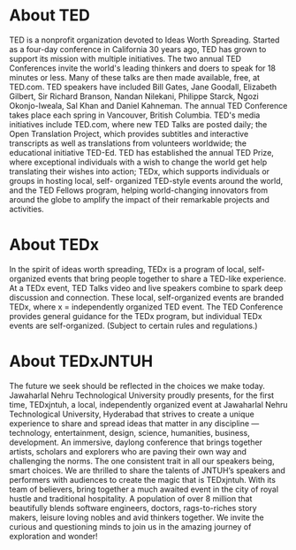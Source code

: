 <h1>About TED</h1>
TED is a nonprofit organization devoted to Ideas Worth Spreading. Started as a four-day conference in California 30 years ago, TED has grown to support its mission with multiple initiatives. The two annual TED Conferences invite the world's leading thinkers and doers to speak for 18 minutes or less. Many of these talks are then made available, free, at TED.com. TED speakers have included Bill Gates, Jane Goodall, Elizabeth Gilbert, Sir Richard Branson, Nandan Nilekani, Philippe Starck, Ngozi Okonjo-Iweala, Sal Khan and Daniel Kahneman. The annual TED Conference takes place each spring in Vancouver, British Columbia. TED's media initiatives include TED.com, where new TED Talks are posted daily; the Open Translation Project, which provides subtitles and interactive transcripts as well as translations from volunteers worldwide; the educational initiative TED-Ed. TED has established the annual TED Prize, where exceptional individuals with a wish to change the world get help translating their wishes into action; TEDx, which supports individuals or groups in hosting local, self- organized TED-style events around the world, and the TED Fellows program, helping world-changing innovators from around the globe to amplify the impact of their remarkable projects and activities.





<h1>About TEDx</h1>
In the spirit of ideas worth spreading, TEDx is a program of local, self-organized events that bring people together to share a TED-like experience. At a TEDx event, TED Talks video and live speakers combine to spark deep discussion and connection. These local, self-organized events are branded TEDx, where x = independently organized TED event. The TED Conference provides general guidance for the TEDx program, but individual TEDx events are self-organized. (Subject to certain rules and regulations.)












<h1>About TEDxJNTUH</h1>
The future we seek should be reflected in the choices we make today. Jawaharlal Nehru Technological University proudly presents, for the first time, TEDxjntuh, a local, independently organized event at Jawaharlal Nehru Technological University, Hyderabad that strives to create a unique experience to share and spread ideas that matter in any discipline — technology, entertainment, design, science, humanities, business, development. An immersive, daylong conference that brings together artists, scholars and explorers who are paving their own way and challenging the norms. The one consistent trait in all our speakers being, smart choices. We are thrilled to share the talents of JNTUH’s speakers and performers with audiences to create the magic that is TEDxjntuh.
With its team of believers, bring together a much awaited event in the city of royal hustle and traditional hospitality. A population of over 8 million that beautifully blends software engineers, doctors, rags-to-riches story makers, leisure loving nobles and avid thinkers together. We invite the curious and questioning minds to join us in the amazing journey of exploration and wonder!
